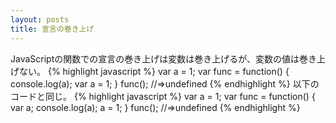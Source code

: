 ```yaml
---
layout: posts
title: 宣言の巻き上げ 
---
```

JavaScriptの関数での宣言の巻き上げは変数は巻き上げるが、変数の値は巻き上げない。
{% highlight javascript %}
var a = 1;
var func = function() {
    console.log(a);
    var a = 1;
}
func();
//=>undefined
{% endhighlight %}
以下のコードと同じ。
{% highlight javascript %}
var a = 1;
var func = function() {
    var a;
    console.log(a);
    a = 1;
}
func();
//=>undefined
{% endhighlight %}
